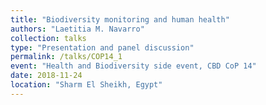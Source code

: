 ```yaml
---
title: "Biodiversity monitoring and human health"
authors: "Laetitia M. Navarro"
collection: talks
type: "Presentation and panel discussion"
permalink: /talks/COP14_1
event: "Health and Biodiversity side event, CBD CoP 14"
date: 2018-11-24
location: "Sharm El Sheikh, Egypt"
---
```


